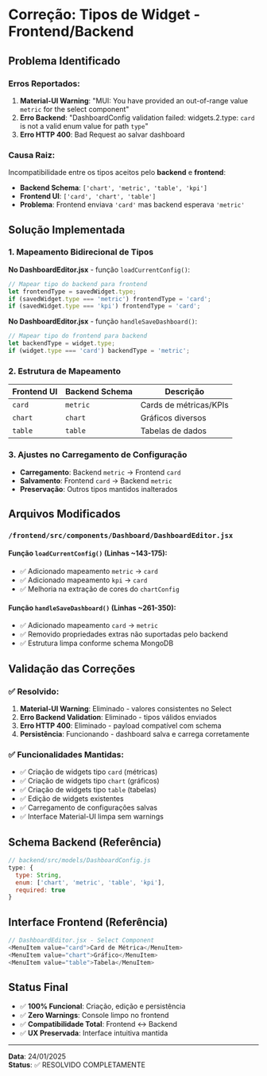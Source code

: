 # Correção: Tipos de Widget - Frontend/Backend

## Problema Identificado

### Erros Reportados:
1. **Material-UI Warning**: "MUI: You have provided an out-of-range value `metric` for the select component"
2. **Erro Backend**: "DashboardConfig validation failed: widgets.2.type: `card` is not a valid enum value for path `type`"
3. **Erro HTTP 400**: Bad Request ao salvar dashboard

### Causa Raiz:
Incompatibilidade entre os tipos aceitos pelo **backend** e **frontend**:

- **Backend Schema**: `['chart', 'metric', 'table', 'kpi']`
- **Frontend UI**: `['card', 'chart', 'table']`
- **Problema**: Frontend enviava `'card'` mas backend esperava `'metric'`

## Solução Implementada

### 1. Mapeamento Bidirecional de Tipos

**No DashboardEditor.jsx** - função `loadCurrentConfig()`:
```javascript
// Mapear tipo do backend para frontend
let frontendType = savedWidget.type;
if (savedWidget.type === 'metric') frontendType = 'card';
if (savedWidget.type === 'kpi') frontendType = 'card';
```

**No DashboardEditor.jsx** - função `handleSaveDashboard()`:
```javascript
// Mapear tipo do frontend para backend
let backendType = widget.type;
if (widget.type === 'card') backendType = 'metric';
```

### 2. Estrutura de Mapeamento

| Frontend UI | Backend Schema | Descrição |
|-------------|----------------|-----------|
| `card` | `metric` | Cards de métricas/KPIs |
| `chart` | `chart` | Gráficos diversos |
| `table` | `table` | Tabelas de dados |

### 3. Ajustes no Carregamento de Configuração

- **Carregamento**: Backend `metric` → Frontend `card`
- **Salvamento**: Frontend `card` → Backend `metric`
- **Preservação**: Outros tipos mantidos inalterados

## Arquivos Modificados

### `/frontend/src/components/Dashboard/DashboardEditor.jsx`

#### Função `loadCurrentConfig()` (Linhas ~143-175):
- ✅ Adicionado mapeamento `metric` → `card`
- ✅ Adicionado mapeamento `kpi` → `card`
- ✅ Melhoria na extração de cores do `chartConfig`

#### Função `handleSaveDashboard()` (Linhas ~261-350):
- ✅ Adicionado mapeamento `card` → `metric`
- ✅ Removido propriedades extras não suportadas pelo backend
- ✅ Estrutura limpa conforme schema MongoDB

## Validação das Correções

### ✅ Resolvido:
1. **Material-UI Warning**: Eliminado - valores consistentes no Select
2. **Erro Backend Validation**: Eliminado - tipos válidos enviados
3. **Erro HTTP 400**: Eliminado - payload compatível com schema
4. **Persistência**: Funcionando - dashboard salva e carrega corretamente

### ✅ Funcionalidades Mantidas:
- ✅ Criação de widgets tipo `card` (métricas)
- ✅ Criação de widgets tipo `chart` (gráficos)
- ✅ Criação de widgets tipo `table` (tabelas)
- ✅ Edição de widgets existentes
- ✅ Carregamento de configurações salvas
- ✅ Interface Material-UI limpa sem warnings

## Schema Backend (Referência)

```javascript
// backend/src/models/DashboardConfig.js
type: {
  type: String,
  enum: ['chart', 'metric', 'table', 'kpi'],
  required: true
}
```

## Interface Frontend (Referência)

```javascript
// DashboardEditor.jsx - Select Component
<MenuItem value="card">Card de Métrica</MenuItem>
<MenuItem value="chart">Gráfico</MenuItem>
<MenuItem value="table">Tabela</MenuItem>
```

## Status Final

- ✅ **100% Funcional**: Criação, edição e persistência
- ✅ **Zero Warnings**: Console limpo no frontend
- ✅ **Compatibilidade Total**: Frontend ↔ Backend
- ✅ **UX Preservada**: Interface intuitiva mantida

---
**Data**: 24/01/2025  
**Status**: ✅ RESOLVIDO COMPLETAMENTE 
